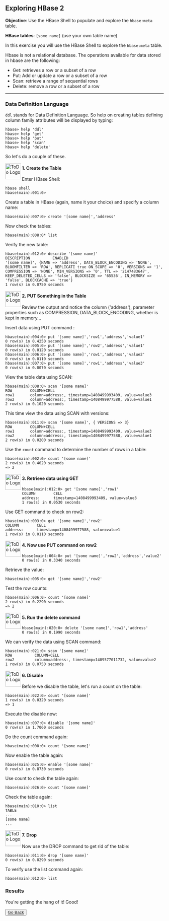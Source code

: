 ## Exploring HBase 2

**Objective**: Use the HBase Shell to populate and explore the `hbase:meta` table.

**HBase tables**:     `[some name]` (use your own table name)

In this exercise you will use the HBase Shell to explore the `hbase:meta` table.

Hbase is not a relational database. The operations available for data stored in hbase are the following:

* Get: retrieves a row or a subset of a row
* Put: Add or update a row or a subset of a row 
* Scan: retrieve a range of sequential rows 
* Delete: remove a row or a subset of a row

----

### Data Definition Language

`ddl` stands for Data Definition Language. So help on creating tables defining column family attributes will 
be displayed by typing:

```console
hbase> help 'ddl'
hbase> help 'get' 
hbase> help 'put' 
hbase> help 'scan' 
hbase> help 'delete'
```

So let's do a couple of these.

<img src="https://user-images.githubusercontent.com/558905/40613898-7a6c70d6-624e-11e8-9178-7bde851ac7bd.png" align="left" width="50" height="50" title="ToDo Logo">
<h4>1. Create the Table</h4>

Enter HBase Shell:

```console
hbase shell
hbase(main):001:0>
```

Create a table in HBase (again, name it your choice) and specify a column name:

```console
hbase(main):007:0> create '[some name]','address'
```

Now check the tables:

```console
hbase(main):008:0* list
```

Verify the new table:

```console
hbase(main):012:0> describe '[some name]'
DESCRIPTION          ENABLED
'[some name]', {NAME => 'address', DATA_BLOCK_ENCODING => 'NONE', BLOOMFILTER => 'ROW', REPLICATI true ON_SCOPE => '0', VERSIONS => '1', COMPRESSION => 'NONE', MIN_VERSIONS => '0', TTL => '2147483647', KEEP_DELETED_CELLS => 'false', BLOCKSIZE => '65536', IN_MEMORY => 'false', BLOCKCACHE => 'true'}
1 row(s) in 0.0750 seconds
```

<img src="https://user-images.githubusercontent.com/558905/40613898-7a6c70d6-624e-11e8-9178-7bde851ac7bd.png" align="left" width="50" height="50" title="ToDo Logo">
<h4>2. PUT Something in the Table</h4>

Review the output and notice the column ('address'), parameter properties such as COMPRESSION, DATA_BLOCK_ENCODING, 
whether is kept in memory...

Insert data using PUT command :

```console
hbase(main):004:0> put '[some name]','row1','address','value1'
0 row(s) in 0.4250 seconds
hbase(main):005:0> put '[some name]','row2','address','value1'
0 row(s) in 0.0120 seconds
hbase(main):006:0> put '[some name]','row1','address','value2'
0 row(s) in 0.0110 seconds
hbase(main):007:0> put '[some name]','row1','address','value3'
0 row(s) in 0.0070 seconds
```

View the table data using SCAN:

```console
hbase(main):008:0> scan '[some name]'
ROW        COLUMN+CELL
row1       column=address:, timestamp=1408499993409, value=value3
row2       column=address:, timestamp=1408499977588, value=value1
2 row(s) in 0.1020 seconds
```

This time view the data using SCAN with versions:

```console
hbase(main):011:0> scan '[some name]', { VERSIONS => 3}
ROW        COLUMN+CELL
row1       column=address:, timestamp=1408499993409, value=value3
row2       column=address:, timestamp=1408499977588, value=value1
2 row(s) in 0.0200 seconds
```

Use the `count` command to determine the number of rows in a table:

```console
hbase(main):002:0> count '[some name]'
2 row(s) in 0.4020 seconds
=> 2
```

<img src="https://user-images.githubusercontent.com/558905/40613898-7a6c70d6-624e-11e8-9178-7bde851ac7bd.png" align="left" width="50" height="50" title="ToDo Logo">
<h4>3. Retrieve data using GET</h4>

```console
hbase(main):012:0> get '[some name]','row1'
COLUMN        CELL
address:      timestamp=1408499993409, value=value3
1 row(s) in 0.0530 seconds
```

Use GET command to check on row2:

```console
hbase(main):003:0> get '[some name]','row2'
COLUMN        CELL
address:      timestamp=1408499977588, value=value1
1 row(s) in 0.0110 seconds
```

<img src="https://user-images.githubusercontent.com/558905/40613898-7a6c70d6-624e-11e8-9178-7bde851ac7bd.png" align="left" width="50" height="50" title="ToDo Logo">
<h4>4. Now use PUT command on row2</h4>

```console
hbase(main):004:0> put '[some name]','row2','address','value2'
0 row(s) in 0.3340 seconds
```

Retrieve the value:

```console
hbase(main):005:0> get '[some name]','row2'
```

Test the row counts:

```console
hbase(main):006:0> count '[some name]'
2 row(s) in 0.2290 seconds
=> 2
```

<img src="https://user-images.githubusercontent.com/558905/40613898-7a6c70d6-624e-11e8-9178-7bde851ac7bd.png" align="left" width="50" height="50" title="ToDo Logo">
<h4>5. Run the delete command</h4>

```console
hbase(main):020:0> delete '[some name]','row1','address'
0 row(s) in 0.1990 seconds
```

We can verify the data using SCAN command:

```console
hbase(main):021:0> scan '[some name]'
ROW          COLUMN+CELL
row2         column=address:, timestamp=1409577011732, value=value2
1 row(s) in 0.0750 seconds
```

<img src="https://user-images.githubusercontent.com/558905/40613898-7a6c70d6-624e-11e8-9178-7bde851ac7bd.png" align="left" width="50" height="50" title="ToDo Logo">
<h4>6. Disable</h4>

Before we disable the table, let's run a count on the table:

```console
hbase(main):022:0> count '[some name]'
1 row(s) in 0.0320 seconds
=> 1
```

Execute the disable now:

```console
hbase(main):007:0> disable '[some name]'
0 row(s) in 1.7060 seconds
```

Do the count command again:

```console
hbase(main):008:0> count '[some name]'
```

Now enable the table again:

```console
hbase(main):025:0> enable '[some name]'
0 row(s) in 0.8730 seconds
```

Use count to check the table again:

```console
hbase(main):026:0> count '[some name]'
```

Check the table again:

```console
hbase(main):010:0> list
TABLE
...
[some name]
...
```

<img src="https://user-images.githubusercontent.com/558905/40613898-7a6c70d6-624e-11e8-9178-7bde851ac7bd.png" align="left" width="50" height="50" title="ToDo Logo">
<h4>7. Drop</h4>

Now use the DROP command to get rid of the table:

```console
hbase(main):011:0> drop '[some name]'
0 row(s) in 0.8290 seconds
```

To verify use the list command again:

```console
hbase(main):012:0> list
```

### Results

You're getting the hang of it! Good!


<button type="button"><a href="https://virtuant.github.io/hadoop-overview-spark-hwx/">Go Back</a></button>
<br>
<br>

